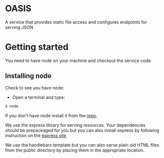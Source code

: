 # OASIS
A service that provides static file access and configures endpoints for serving JSON

# Getting started

You need to have node on your machine and checkout the service code
## Installing node
Check to see you have node:

* Open a terminal and type:
```sh
$ node
```

If you don't have node install it from the [repo](https://nodejs.org/download/release/latest/).

We use the express library for serving resources. Your dependencies should be prepackaged for you but you
can also install express by following instruction on the [express site](http://expressjs.com/en/starter/generator.html)

We use the handlebars template but you can also serve plain old HTML files from the public directory by placing them
in the appropriate location.


